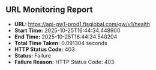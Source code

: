 ## URL Monitoring Report

- **URL:** https://api-gw1-prod1.fisglobal.com/gw/v1/health
- **Start Time:** 2025-10-25T16:44:34.448900
- **End Time:** 2025-10-25T16:44:34.540204
- **Total Time Taken:** 0.091304 seconds
- **HTTP Status Code:** 403
- **Status:** Failure
- **Failure Reason:** HTTP Status Code: 403
